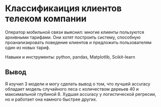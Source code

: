 # Классификаиция клиентов телеком компании

Оператор мобильной связи выяснил: многие клиенты пользуются архивными тарифами. Они хотят построить систему, способную проанализировать поведение клиентов и предложить пользователям один из новых тариф.

Навыки и инструменты: python, pandas, Matplotlib, Scikit-learn

## Вывод

Я изучил 3 модели и могу сделать вывод о том, что лучшей accuracy обладает модель случайного леса с количеством дереьев 40 и максимальной глубиной 8. Худшая accuracy у логистической регресии, но и работает она намного быстрее других.

